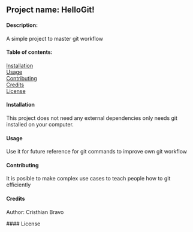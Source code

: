 
## Project name: HelloGit!
#### Description:
A simple project to master git workflow

#### Table of contents:

[Installation](#installation)   
[Usage](#usage)     
[Contributing](#contributing)   
[Credits](#credits)     
[License](#license)

<a name="installation"/>

#### Installation

This project does not need any external dependencies only needs git installed on your computer.


<a name="usage"/>

#### Usage

Use it for future reference for git commands to improve own git workflow


<a name="contributing"/>

#### Contributing

It is posible to make complex use cases to teach people how to git efficiently  

<a name="credits"/>

#### Credits

Author: Cristhian Bravo

<a name="license"/>
#### License
